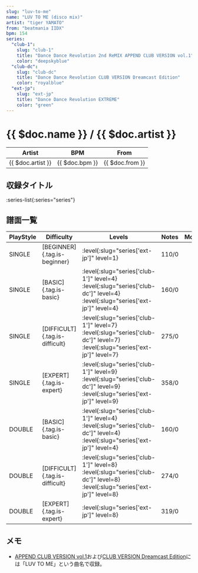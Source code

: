 ```yaml
---
slug: "luv-to-me"
name: "LUV TO ME (disco mix)"
artist: "tiger YAMATO"
from: "beatmania IIDX"
bpm: 154
series:
  "club-1":
    slug: "club-1"
    title: "Dance Dance Revolution 2nd ReMIX APPEND CLUB VERSION vol.1"
    color: "deepskyblue"
  "club-dc":
    slug: "club-dc"
    title: "Dance Dance Revolution CLUB VERSION Dreamcast Edition"
    color: "royalblue"
  "ext-jp":
    slug: "ext-jp"
    title: "Dance Dance Revolution EXTREME"
    color: "green"
---
```


# {{ $doc.name }} / {{ $doc.artist }}

|Artist|BPM|From|
|------|---|----|
|{{ $doc.artist }}|{{ $doc.bpm }}|{{ $doc.from }}|

## 収録タイトル

:series-list{:series="series"}

## 譜面一覧

|PlayStyle|Difficulty|Levels|Notes|Movie|
|---------|----------|------|-----|-----|
|SINGLE|[BEGINNER]{.tag.is-beginner}|:level{:slug="series['ext-jp']" level=1}|110/0||
|SINGLE|[BASIC]{.tag.is-basic}|:level{:slug="series['club-1']" level=4} :level{:slug="series['club-dc']" level=4} :level{:slug="series['ext-jp']" level=4}|160/0||
|SINGLE|[DIFFICULT]{.tag.is-difficult}|:level{:slug="series['club-1']" level=7} :level{:slug="series['club-dc']" level=7} :level{:slug="series['ext-jp']" level=7}|275/0||
|SINGLE|[EXPERT]{.tag.is-expert}|:level{:slug="series['club-1']" level=9} :level{:slug="series['club-dc']" level=9} :level{:slug="series['ext-jp']" level=9}|358/0||
|DOUBLE|[BASIC]{.tag.is-basic}|:level{:slug="series['club-1']" level=4} :level{:slug="series['club-dc']" level=4} :level{:slug="series['ext-jp']" level=4}|160/0||
|DOUBLE|[DIFFICULT]{.tag.is-difficult}|:level{:slug="series['club-1']" level=8} :level{:slug="series['club-dc']" level=8} :level{:slug="series['ext-jp']" level=8}|274/0||
|DOUBLE|[EXPERT]{.tag.is-expert}|:level{:slug="series['ext-jp']" level=8}|319/0||

## メモ

- [APPEND CLUB VERSION vol.1](/series/club-1)および[CLUB VERSION Dreamcast Edition](/series/club-dc)には「LUV TO ME」という曲名で収録。
